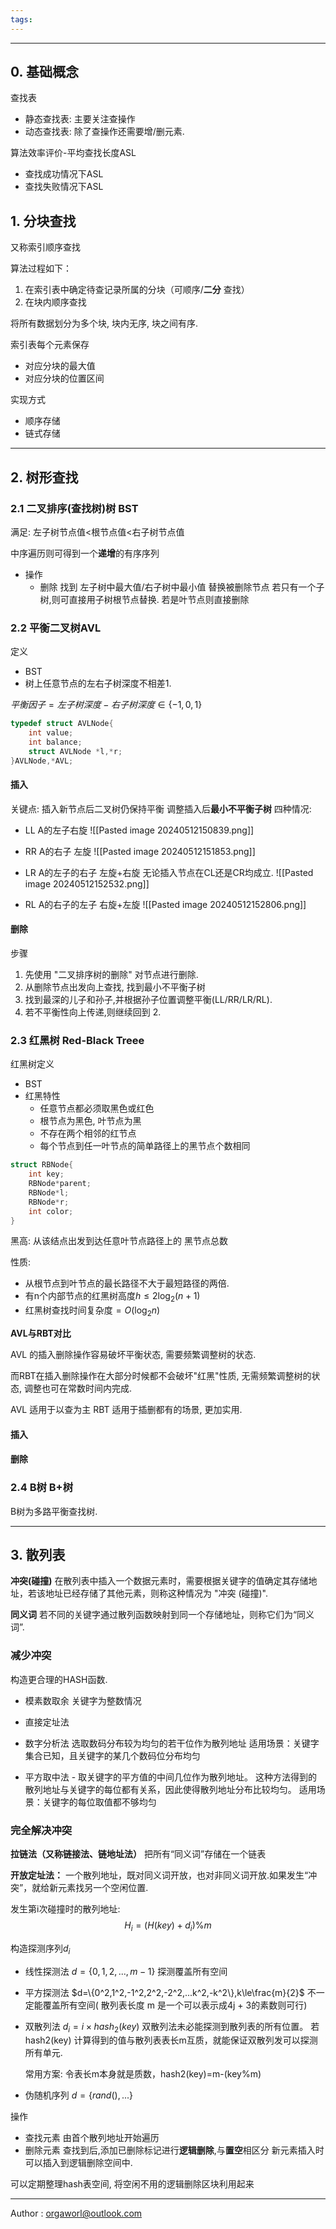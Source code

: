 ```yaml
---
tags:
---
```

---
## 0. 基础概念

查找表
- 静态查找表: 主要关注查操作
- 动态查找表: 除了查操作还需要增/删元素.

算法效率评价-平均查找长度ASL
- 查找成功情况下ASL
- 查找失败情况下ASL


## 1. 分块查找
又称索引顺序查找

算法过程如下：
1. 在索引表中确定待查记录所属的分块（可顺序/**二分** 查找）
2. 在块内顺序查找

将所有数据划分为多个块, 块内无序, 块之间有序.

索引表每个元素保存
- 对应分块的最大值
- 对应分块的位置区间

实现方式
- 顺序存储
- 链式存储


---
## 2. 树形查找

### 2.1 二叉排序(查找树)树 BST

满足: 左子树节点值<根节点值<右子树节点值

中序遍历则可得到一个**递增**的有序序列

- 操作
	- 删除
		找到 左子树中最大值/右子树中最小值 替换被删除节点
		若只有一个子树,则可直接用子树根节点替换. 
		若是叶节点则直接删除
### 2.2 平衡二叉树AVL
定义
- BST
- 树上任意节点的左右子树深度不相差1.

$平衡因子=左子树深度-右子树深度\in\{-1,0,1\}$
```cpp
typedef struct AVLNode{
	int value;
	int balance;
	struct AVLNode *l,*r;
}AVLNode,*AVL;
```

#### 插入
关键点: 插入新节点后二叉树仍保持平衡
调整插入后**最小不平衡子树**
四种情况:
- LL
	A的左子右旋
	![[Pasted image 20240512150839.png]]

- RR
	A的右子 左旋
	![[Pasted image 20240512151853.png]]
- LR
	A的左子的右子 左旋+右旋
	无论插入节点在CL还是CR均成立.
	![[Pasted image 20240512152532.png]]
- RL
	A的右子的左子 右旋+左旋
	![[Pasted image 20240512152806.png]]

#### 删除

步骤
1. 先使用 "二叉排序树的删除" 对节点进行删除.
2. 从删除节点出发向上查找, 找到最小不平衡子树
3. 找到最深的儿子和孙子,并根据孙子位置调整平衡(LL/RR/LR/RL).
4. 若不平衡性向上传递,则继续回到 2.





### 2.3 红黑树 Red-Black Treee
红黑树定义
- BST
- 红黑特性
	- 任意节点都必须取黑色或红色
	- 根节点为黑色, 叶节点为黑
	- 不存在两个相邻的红节点
	- 每个节点到任一叶节点的简单路径上的黑节点个数相同

```cpp
struct RBNode{
	int key;
	RBNode*parent;
	RBNode*l;
	RBNode*r;
	int color;
}
```

黑高: 从该结点出发到达任意叶节点路径上的 黑节点总数

性质:
- 从根节点到叶节点的最长路径不大于最短路径的两倍.
- 有n个内部节点的红黑树高度$h\le 2\log_2(n+1)$
- 红黑树查找时间复杂度$=O(\log_2n)$



**AVL与RBT对比**

AVL 的插入删除操作容易破坏平衡状态, 需要频繁调整树的状态.

而RBT在插入删除操作在大部分时候都不会破坏"红黑"性质, 无需频繁调整树的状态, 调整也可在常数时间内完成.

AVL 适用于以查为主
RBT 适用于插删都有的场景, 更加实用.
#### 插入




 


#### 删除







### 2.4 B树 B+树

B树为多路平衡查找树.











---
## 3. 散列表


**冲突(碰撞)**
在散列表中插⼊⼀个数据元素时，需要根据关键字的值确定其存储地址，若该地址已经存储了其他元素，则称这种情况为  "冲突 (碰撞)".

**同义词**
若不同的关键字通过散列函数映射到同⼀个存储地址，则称它们为“同义词”.

### 减少冲突
构造更合理的HASH函数.
- 模素数取余
	关键字为整数情况
- 直接定址法

- 数字分析法
	选取数码分布较为均匀的若⼲位作为散列地址
	适⽤场景：关键字集合已知，且关键字的某⼏个数码位分布均匀

- 平⽅取中法 - 取关键字的平⽅值的中间⼏位作为散列地址。
	这种⽅法得到的散列地址与关键字的每位都有关系，因此使得散列地址分布⽐较均匀。
	适⽤场景：关键字的每位取值都不够均匀


### 完全解决冲突


**拉链法（⼜称链接法、链地址法）**
	把所有“同义词”存储在⼀个链表


**开放定址法：**
 ⼀个散列地址，既对同义词开放，也对⾮同义词开放.如果发⽣“冲突”，就给新元素找另⼀个空闲位置.

发生第i次碰撞时的散列地址:
$$
H_i=(H(key)+d_i)\%m
$$


构造探测序列$d_i$
- 线性探测法 $d=\{0,1,2,...,m-1\}$
	探测覆盖所有空间
	
- 平方探测法 $d=\{0^2,1^2,-1^2,2^2,-2^2,...k^2,-k^2\},k\le\frac{m}{2}$
	不一定能覆盖所有空间( 散列表⻓度 m 是⼀个可以表示成4j + 3的素数则可行)
	
- 双散列法    $d_i=i\times hash_2(key)$
	双散列法未必能探测到散列表的所有位置。
	若hash2(key) 计算得到的值与散列表表⻓m互质，就能保证双散列发可以探测所有单元.
	
	常用方案: 令表⻓m本身就是质数，hash2(key)=m-(key%m)

- 伪随机序列 $d=\{ rand(), ... \}$




操作
- 查找元素
	由首个散列地址开始遍历
- 删除元素
	查找到后,添加已删除标记进行**逻辑删除**,与**置空**相区分
	新元素插入时可以插入到逻辑删除空间中.

可以定期整理hash表空间, 将空闲不用的逻辑删除区块利用起来

---
Author : orgaworl@outlook.com
